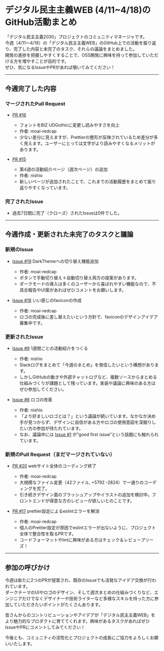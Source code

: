 # デジタル民主主義WEB (4/11~4/18)のGitHub活動まとめ

「デジタル民主主義2030」プロジェクトのコミュニティマネージャです。  
今週（4/11～4/18）の「デジタル民主主義WEB」のGitHub上での活動を振り返り、完了した内容と未完了のタスク、それらの議論をまとめました。  
開発の進捗を把握しやすくすることで、OSS開発に興味を持って参加していただける方を増やすことが目的です。  
ぜひ、気になるIssueやPRがあれば覗いてみてください！

---

## 今週完了した内容

### マージされたPull Request

- [PR #16](https://github.com/digitaldemocracy2030/website/pull/16)  
  - フォントをBIZ UDGothicに変更し読みやすさを向上  
  - 作者: moai-redcap  
  - 少ない差分に見えますが、Prettierの整形が反映されているため差分が多く見えます。ユーザーにとっては文字がより読みやすくなるメリットがあります。

- [PR #15](https://github.com/digitaldemocracy2030/website/pull/15)  
  - 第4週の活動紹介ページ（週次ページ）の追加  
  - 作者: nishio  
  - 新しいページが追加されたことで、これまでの活動履歴をまとめて振り返りやすくなっています。

### 完了されたIssue

- 過去7日間に完了（クローズ）されたIssueは0件でした。

---

## 今週作成・更新された未完了のタスクと議論

### 新規のIssue

- [Issue #19](https://github.com/digitaldemocracy2030/website/issues/19) DarkThemeへの切り替え機能追加  
  - 作者: moai-redcap  
  - ボタンで手動切り替え＋自動切り替え両方の提案があります。  
  - ダークモードの導入は多くのユーザーから喜ばれやすい機能なので、不具合報告やUI案があればぜひコメントをお願いします。

- [Issue #18](https://github.com/digitaldemocracy2030/website/issues/18) いい感じのfaviconの作成  
  - 作者: moai-redcap  
  - ロゴの完成後に差し替えたいという方針で、faviconのデザインアイデア募集中です。

### 更新されたIssue

- [Issue #9](https://github.com/digitaldemocracy2030/website/issues/9) 1週間ごとの活動紹介をつくる  
  - 作者: nishio  
  - Slackログをまとめて「今週のまとめ」を発信したいという構想があります。  
  - しかしGitHubの動きや外部チャットログなど、複数ソースからまとめる仕組みづくりが課題として残っています。実装や議論に興味のある方はぜひ参加してください。

- [Issue #8](https://github.com/digitaldemocracy2030/website/issues/8) ロゴの改善  
  - 作者: nishio  
  - 「より好ましいロゴとは？」という議論が続いています。なかなか決め手が見つからず、デザインに自信がある方やロゴの使用意図を深掘りしたい方の参加が待たれています。  
  - なお、議論中には [Issue #1](https://github.com/digitaldemocracy2030/website/issues/1) が“good first issue”という話題にも触れられています。

### 新規のPull Request（まだマージされていない）

- [PR #20](https://github.com/digitaldemocracy2030/website/pull/20) webサイト全体のコーディング終了  
  - 作者: moai-redcap  
  - 大規模なファイル変更（42ファイル, +5792 -2824）で一通りのコーディングを完了。  
  - 引き続きデザイン面のブラッシュアップやイラストの追加を検討中。フロントエンドが得意な方のレビューが欲しいとのことです。

- [PR #17](https://github.com/digitaldemocracy2030/website/pull/17) prettier設定によるeslintエラーを解消  
  - 作者: moai-redcap  
  - 個人のPrettier設定が原因でeslintエラーが出ないように、プロジェクト全体で整合性を取るPRです。  
  - コードフォーマットやlintに興味がある方はチェック＆レビュープリーズ！

---

## 参加の呼びかけ

今週は新たに2つのPRが提案され、既存のIssueでも活発なアイデア交換が行われています。  
ダークテーマのUIやロゴのデザイン、そして週次まとめの仕組みづくりなど、エンジニアだけでなくデザイナーや技術ライターなど多様なスキルを持った方に参加していただきたいポイントがたくさんあります。

皆さんからのコントリビューションやアイデアが「デジタル民主主義WEB」をより魅力的なプロダクトに育ててくれます。興味があるタスクがあればぜひIssueやPRにコメントしてみてください！  

今後とも、コミュニティの活性化とプロジェクトの成長にご協力をよろしくお願いいたします。  